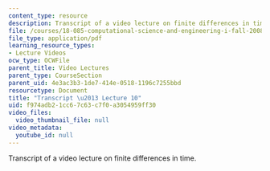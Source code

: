 ```yaml
---
content_type: resource
description: Transcript of a video lecture on finite differences in time.
file: /courses/18-085-computational-science-and-engineering-i-fall-2008/f974adb21cc67c63c7f0a3054959ff30_18-085F08-L10.pdf
file_type: application/pdf
learning_resource_types:
- Lecture Videos
ocw_type: OCWFile
parent_title: Video Lectures
parent_type: CourseSection
parent_uid: 4e3ac3b3-1de7-414e-0518-1196c7255bbd
resourcetype: Document
title: "Transcript \u2013 Lecture 10"
uid: f974adb2-1cc6-7c63-c7f0-a3054959ff30
video_files:
  video_thumbnail_file: null
video_metadata:
  youtube_id: null
---
```

Transcript of a video lecture on finite differences in time.

